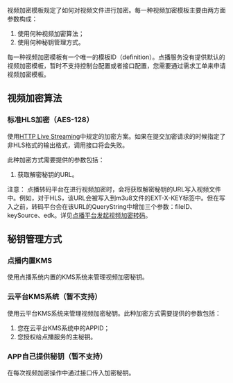视频加密模板规定了如何对视频文件进行加密。每一种视频加密模板主要由两方面参数构成：
1. 使用何种视频加密算法；
2. 使用何种秘钥管理方式。

每一种视频加密模板有一个唯一的模板ID（definition）。点播服务没有提供默认的视频加密模板，暂时不支持控制台配置或者接口配置，您需要通过需求工单来申请视频加密模板。

## 视频加密算法

### 标准HLS加密（AES-128）
使用[HTTP Live Streaming](http://tools.ietf.org/html/draft-pantos-http-live-streaming-23)中规定的加密方案。如果在提交加密请求的时候指定了非HLS格式的输出格式，调用接口将会失败。

此种加密方式需要提供的参数包括：
1. 获取解密秘钥的URL。

注意：
点播转码平台在进行视频加密时，会将获取解密秘钥的URL写入视频文件中。例如，对于HLS，该URL会被写入到m3u8文件的EXT-X-KEY标签中。但在写入之前，转码平台会在该URL的QueryString中增加三个参数：fileID、keySource、edk。详见[点播平台发起视频加密转码](/document/product/266/9638#iii.-.E7.82.B9.E6.92.AD.E5.B9.B3.E5.8F.B0.E5.8F.91.E8.B5.B7.E8.A7.86.E9.A2.91.E5.8A.A0.E5.AF.86.E8.BD.AC.E7.A0.81)。

## 秘钥管理方式

### 点播内置KMS
使用点播系统内置的KMS系统来管理视频加密秘钥。

### 云平台KMS系统（暂不支持）
使用云平台KMS系统来管理视频加密秘钥。此种加密方式需要提供的参数包括：
1. 您在云平台KMS系统中的APPID；
2. 您授权给点播服务的主秘钥。

### APP自己提供秘钥（暂不支持）
在每次视频加密操作中通过接口传入加密秘钥。